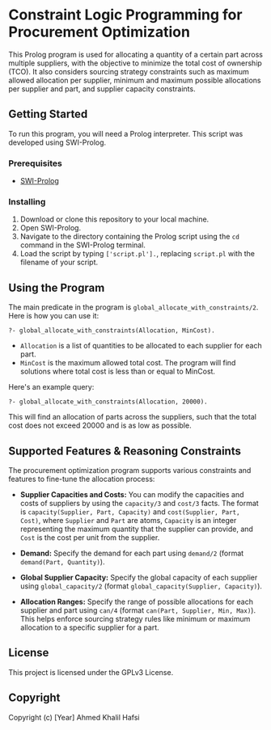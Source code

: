 # Constraint Logic Programming for Procurement Optimization

This Prolog program is used for allocating a quantity of a certain part across multiple suppliers, with the objective to minimize the total cost of ownership (TCO). It also considers sourcing strategy constraints such as maximum allowed allocation per supplier, minimum and maximum possible allocations per supplier and part, and supplier capacity constraints.

## Getting Started

To run this program, you will need a Prolog interpreter. This script was developed using SWI-Prolog.

### Prerequisites

- [SWI-Prolog](http://www.swi-prolog.org/Download.html)

### Installing

1. Download or clone this repository to your local machine.
2. Open SWI-Prolog.
3. Navigate to the directory containing the Prolog script using the `cd` command in the SWI-Prolog terminal.
4. Load the script by typing `['script.pl'].`, replacing `script.pl` with the filename of your script.

## Using the Program

The main predicate in the program is `global_allocate_with_constraints/2`. Here is how you can use it:

`?- global_allocate_with_constraints(Allocation, MinCost).`

- `Allocation` is a list of quantities to be allocated to each supplier for each part.
- `MinCost` is the maximum allowed total cost. The program will find solutions where total cost is less than or equal to MinCost.

Here's an example query:

`?- global_allocate_with_constraints(Allocation, 20000).`

This will find an allocation of parts across the suppliers, such that the total cost does not exceed 20000 and is as low as possible.

## Supported Features & Reasoning Constraints

The procurement optimization program supports various constraints and features to fine-tune the allocation process:

- **Supplier Capacities and Costs:** You can modify the capacities and costs of suppliers by using the `capacity/3` and `cost/3` facts. The format is `capacity(Supplier, Part, Capacity)` and `cost(Supplier, Part, Cost)`, where `Supplier` and `Part` are atoms, `Capacity` is an integer representing the maximum quantity that the supplier can provide, and `Cost` is the cost per unit from the supplier.

- **Demand:** Specify the demand for each part using `demand/2` (format `demand(Part, Quantity)`).

- **Global Supplier Capacity:** Specify the global capacity of each supplier using `global_capacity/2` (format `global_capacity(Supplier, Capacity)`).

- **Allocation Ranges:** Specify the range of possible allocations for each supplier and part using `can/4` (format `can(Part, Supplier, Min, Max)`). This helps enforce sourcing strategy rules like minimum or maximum allocation to a specific supplier for a part.

## License

This project is licensed under the GPLv3 License.

## Copyright
Copyright (c) [Year] Ahmed Khalil Hafsi